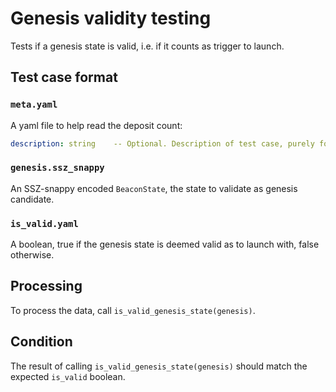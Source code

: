 # Genesis validity testing

Tests if a genesis state is valid, i.e. if it counts as trigger to launch.

## Test case format

### `meta.yaml`

A yaml file to help read the deposit count:

```yaml
description: string    -- Optional. Description of test case, purely for debugging purposes.
```

### `genesis.ssz_snappy`

An SSZ-snappy encoded `BeaconState`, the state to validate as genesis candidate.

### `is_valid.yaml`

A boolean, true if the genesis state is deemed valid as to launch with, false
otherwise.

## Processing

To process the data, call `is_valid_genesis_state(genesis)`.

## Condition

The result of calling `is_valid_genesis_state(genesis)` should match the
expected `is_valid` boolean.

